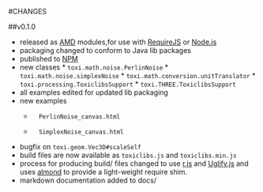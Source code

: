 #CHANGES


##v0.1.0
*	 released as [AMD](https://github.com/amdjs/amdjs-api/wiki/AMD) modules,for use with [RequireJS](http://requirejs.org) or [Node.js](http://nodejs.org)
*	 packaging changed to conform to Java lib packages
*	 published to [NPM](http://npmjs.org/)
*	 new classes
	*		 ``toxi.math.noise.PerlinNoise``
	*		 ``toxi.math.noise.simplexNoise``
	*		 ``toxi.math.conversion.unitTranslator``
	*		 ``toxi.processing.ToxiclibsSupport``
	*		 ``toxi.THREE.ToxiclibsSupport``
*	all examples edited for updated lib packaging
*	new examples
	*		PerlinNoise_canvas.html
	*		SimplexNoise_canvas.html
*	 bugfix on ``toxi.geom.Vec3D#scaleSelf``
*	 build files are now available as ``toxiclibs.js`` and ``toxiclibs.min.js``
* 	 process for producing build/ files changed to use [r.js](http://github.com/jrburke/r.js) and [Uglify.js](https://github.com/mishoo/UglifyJS) and uses [almond](http://github.com/jrburke/r.js) to provide a light-weight require shim.
*	 markdown documentation added to docs/
